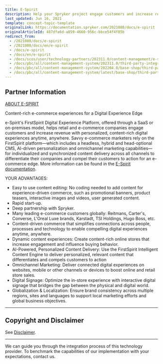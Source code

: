 ```yaml
---
title: E-Spirit
description: Help your Spryker project engage customers and increase revenue with personalized, content-rich digital experiences anytime, anywhere by integrating E-Spirit.
last_updated: Jun 16, 2021
template: concept-topic-template
originalLink: https://documentation.spryker.com/2021080/docs/e-spirit
originalArticleId: 487dfa6d-a059-4660-956c-bbce54f4f85b
redirect_from:
  - /2021080/docs/e-spirit
  - /2021080/docs/en/e-spirit
  - /docs/e-spirit
  - /docs/en/e-spirit
  - /docs/scos/user/technology-partners/202311.0/content-management/e-spirit.html
  - /docs/pbc/all/content-management-system/202311.0/third-party-integrations/e-spirit.html
  - /docs/pbc/all/content-management-system/202204.0/base-shop/third-party-integrations/e-spirit.html
  - /docs/pbc/all/content-management-system/latest/base-shop/third-party-integrations/e-spirit.html
---
```


## Partner Information

[ABOUT E-SPIRIT](https://www.e-spirit.com/)

Content-rich e-commerce experiences for a Digital Experience Edge

e-Spirit's FirstSpirit Digital Experience Platform, offered through a SaaS or on-premises model, helps retail and e-commerce companies engage customers and increase revenue with personalized, content-rich digital experiences anytime, anywhere. Savvy e-commerce marketers rely on the FirstSpirit platform—which includes a headless, hybrid and head-optional CMS, AI-driven personalization and omnichannel marketing capabilities—for individualized and synchronized content delivery across all channels to differentiate their companies and compel their customers to action for an e-commerce edge. More information can be found in the [E-Spirit documentation](https://docs.e-spirit.com/ecom/contentconnect-spryker/ContentConnect_Spryker_Documentation_EN.html).

YOUR ADVANTAGES:

- Easy to use content editing: No coding needed to add content for experience-driven commerce, such as promotional banners, product teasers, interactive images and videos, user generated content.
- Rapid start-up.
- Deep partnership with Spryker.
- Many leading e-commerce customers globally: Reitmans, Carter's, Converse, L'Oreal Luxe brands, Karstadt, TSI Holdings, Hugo Boss, etc.
- Content-driven commerce that simplifies connections across people, processes and technology to enable compelling digital experiences anytime, anywhere.
- Dynamic content experiences: Create content-rich online stores that increase engagement and influence buying behavior.
- AI-Powered, Personalized Content Delivery: Use the FirstSpirit Intelligent Content Engine to deliver personalized, relevant content that differentiates and compels customers to action
- Omnichannel Marketing: Deliver connected digital experiences on websites, mobile or other channels or devices to boost online and retail store sales.
- Digital Signage: Optimize the in-store experience with interactive digital signage that bridges the gap between the physical and digital world.
- Globalization & Localization: Ensure brand consistency across multiple regions, sites and languages to support local marketing efforts and global business objectives.

---

## Copyright and Disclaimer

See [Disclaimer](https://github.com/spryker/spryker-documentation).

---
We can guide you through the integration process of this technology provider. To benchmark the capabilities of our implementation with your expectations,  contact us.

<div class="hubspot-form js-hubspot-form" data-portal-id="2770802" data-form-id="163e11fb-e833-4638-86ae-a2ca4b929a41" id="hubspot-1"></div>
